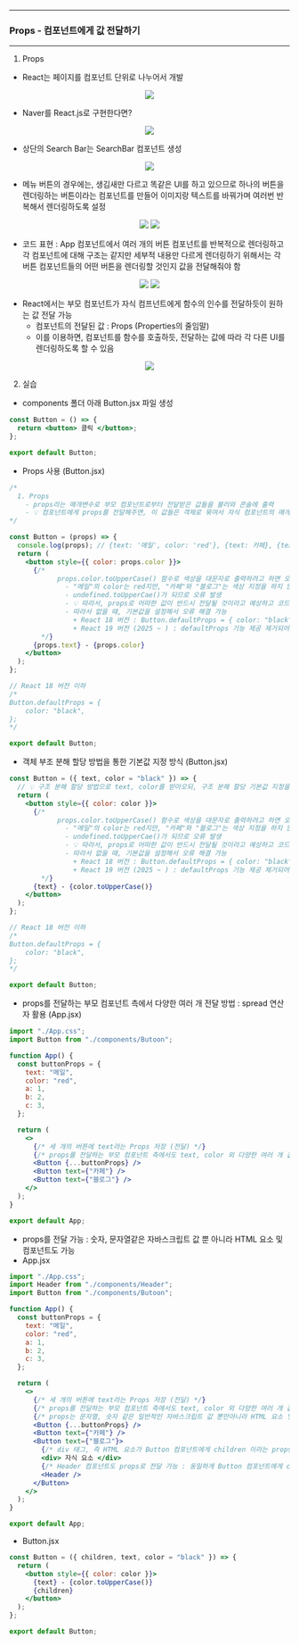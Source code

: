 -----
### Props - 컴포넌트에게 값 전달하기
-----
1. Props
  - React는 페이지를 컴포넌트 단위로 나누어서 개발
<div align="center">
<img src="https://github.com/user-attachments/assets/d2483a14-0bfd-410a-b74e-cf5c552426a0">
</div>

  - Naver를 React.js로 구현한다면?
<div align="center">
<img src="https://github.com/user-attachments/assets/4a62fbc9-ae50-41e4-9e00-bd6a02dbcac4">
</div>

  - 상단의 Search Bar는 SearchBar 컴포넌트 생성
<div align="center">
<img src="https://github.com/user-attachments/assets/76242bcf-a91b-4121-9c09-38a657b7ffad">
</div>

  - 메뉴 버튼의 경우에는, 생김새만 다르고 똑같은 UI를 하고 있으므로 하나의 버튼을 렌더링하는 버튼이라는 컴포넌트를 만들어 이미지랑 텍스트를 바꿔가며 여러번 반복해서 렌더링하도록 설정
<div align="center">
<img src="https://github.com/user-attachments/assets/8c1dfd52-a339-4411-b774-bdf27e117f84">
<img src="https://github.com/user-attachments/assets/65ab9cef-3dcb-4424-ae32-23ff9bcf6007">
</div>

  - 코드 표현 : App 컴포넌트에서 여러 개의 버튼 컴포넌트를 반복적으로 렌더링하고 각 컴포넌트에 대해 구조는 같지만 세부적 내용만 다르게 렌더링하기 위해서는 각 버튼 컴포넌트들의 어떤 버튼을 렌더링할 것인지 값을 전달해줘야 함
<div align="center">
<img src="https://github.com/user-attachments/assets/662c2b05-d999-4fd9-b55e-6f7cb44f321cd">
<img src="https://github.com/user-attachments/assets/b6ef9927-deff-4da5-9da3-73dbb749e0f5">
</div>

  - React에서는 부모 컴포넌트가 자식 컴프넌트에게 함수의 인수를 전달하듯이 원하는 값 전달 가능
    + 컴포넌트의 전달된 값 : Props (Properties의 줄임말)
    + 이를 이용하면, 컴포넌트를 함수를 호출하듯, 전달하는 값에 따라 각 다른 UI를 렌더링하도록 할 수 있음
<div align="center">
<img src="https://github.com/user-attachments/assets/6f646885-fe82-48a0-b88a-f06321c3c720">
</div>

2. 실습
  - components 폴더 아래 Button.jsx 파일 생성
```jsx
const Button = () => {
  return <button> 클릭 </button>;
};

export default Button;
```

  - Props 사용 (Button.jsx)
```jsx
/*
  1. Props
    - props라는 매개변수로 부모 컴포넌트로부터 전달받은 값들을 불러와 콘솔에 출력
    - 💡 컴포넌트에게 props를 전달해주면, 이 값들은 객체로 묶여서 자식 컴포넌트의 매개변수로 제공
*/

const Button = (props) => {
  console.log(props); // {text: '메일', color: 'red'}, {text: 카페}, {text: '블로그'} 객체 형태로 저장되어 출력
  return (
    <button style={{ color: props.color }}>
      {/* 
            props.color.toUpperCase() 함수로 색상을 대문자로 출력하려고 하면 오류 발생
              - "메일"의 color는 red지만, "카페"와 "블로그"는 색상 지정을 하지 않았으므로 undefined
              - undefined.toUpperCae()가 되므로 오류 발생
              - 💡 따라서, props로 어떠한 값이 반드시 전달될 것이라고 예상하고 코드 작성은 위험
              - 따라서 없을 때, 기본값을 설정해서 오류 해결 가능 
                + React 18 버전 : Button.defaultProps = { color: "black", }; 같이 기본값 설정 가능
                + React 19 버전 (2025 ~ ) : defaultProps 기능 제공 제거되어, props를 구조 분해 할당 문법을 통해 받아와, 구조분해할당의 기본값을 이용하는 방식 사용
        */}
      {props.text} - {props.color}
    </button>
  );
};

// React 18 버전 이하
/*
Button.defaultProps = {
    color: "black",
};
*/

export default Button;
```

  - 객체 부조 분해 할당 방법을 통한 기본값 지정 방식 (Button.jsx)
```jsx
const Button = ({ text, color = "black" }) => {
  // 💡 구조 분해 할당 방법으로 text, color를 받아오되, 구조 분해 할당 기본값 지정을 통해 color="black"으로 기본값 지정
  return (
    <button style={{ color: color }}>
      {/* 
            props.color.toUpperCase() 함수로 색상을 대문자로 출력하려고 하면 오류 발생
              - "메일"의 color는 red지만, "카페"와 "블로그"는 색상 지정을 하지 않았으므로 undefined
              - undefined.toUpperCae()가 되므로 오류 발생
              - 💡 따라서, props로 어떠한 값이 반드시 전달될 것이라고 예상하고 코드 작성은 위험
              - 따라서 없을 때, 기본값을 설정해서 오류 해결 가능 
                + React 18 버전 : Button.defaultProps = { color: "black", }; 같이 기본값 설정 가능
                + React 19 버전 (2025 ~ ) : defaultProps 기능 제공 제거되어, props를 구조 분해 할당 문법을 통해 받아와, 구조분해할당의 기본값을 이용하는 방식 사용
        */}
      {text} - {color.toUpperCase()}
    </button>
  );
};

// React 18 버전 이하
/*
Button.defaultProps = {
    color: "black",
};
*/

export default Button;
```

  - props를 전달하는 부모 컴포넌트 측에서 다양한 여러 개 전달 방법 : spread 연산자 활용 (App.jsx)
```jsx
import "./App.css";
import Button from "./components/Butoon";

function App() {
  const buttonProps = {
    text: "메일",
    color: "red",
    a: 1,
    b: 2,
    c: 3,
  };

  return (
    <>
      {/* 세 개의 버튼에 text라는 Props 저장 (전달) */}
      {/* props를 전달하는 부모 컴포넌트 측에서도 text, color 외 다양한 여러 개 값을 props로 전달해야 되는 경우, 이 값들을 하나의 객체로 묶어 spread 연산자를 통해 한 번에 전달 가능 */}
      <Button {...buttonProps} />
      <Button text={"카페"} />
      <Button text={"블로그"} />
    </>
  );
}

export default App;
```

  - props를 전달 가능 : 숫자, 문자열같은 자바스크립트 값 뿐 아니라 HTML 요소 및 컴포넌트도 가능
  - App.jsx
```jsx
import "./App.css";
import Header from "./components/Header";
import Button from "./components/Butoon";

function App() {
  const buttonProps = {
    text: "메일",
    color: "red",
    a: 1,
    b: 2,
    c: 3,
  };

  return (
    <>
      {/* 세 개의 버튼에 text라는 Props 저장 (전달) */}
      {/* props를 전달하는 부모 컴포넌트 측에서도 text, color 외 다양한 여러 개 값을 props로 전달해야 되는 경우, 이 값들을 하나의 객체로 묶어 spread 연산자를 통해 한 번에 전달 가능 */}
      {/* props는 문자열, 숫자 같은 일반적인 자바스크립트 값 뿐만아니라 HTML 요소 및 React 컴포넌트도 전달 가능 */}
      <Button {...buttonProps} />
      <Button text={"카페"} />
      <Button text={"블로그"}>
        {/* div 태그, 즉 HTML 요소가 Button 컴포넌트에게 children 이라는 props로 자동 전달 */}
        <div> 자식 요소 </div>
        {/* Header 컴포넌트도 props로 전달 가능 : 동일하게 Button 컴포넌트에게 children이라는 props로 전달 */}
        <Header />
      </Button>
    </>
  );
}

export default App;
```
  - Button.jsx
```jsx
const Button = ({ children, text, color = "black" }) => {
  return (
    <button style={{ color: color }}>
      {text} - {color.toUpperCase()}
      {children}
    </button>
  );
};

export default Button;
```

